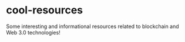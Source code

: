 # cool-resources
Some interesting and informational resources related to blockchain and Web 3.0 technologies!
